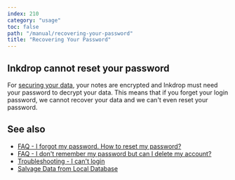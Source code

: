 ```yaml
---
index: 210
category: "usage"
toc: false
path: "/manual/recovering-your-password"
title: "Recovering Your Password"
---
```


## Inkdrop cannot reset your password

For [securing your data](/security), your notes are encrypted and Inkdrop must need your password to decrypt your data.
This means that if you forget your login password, we cannot recover your data and we can't even reset your password.

## See also

- [FAQ - I forgot my password. How to reset my password?](/faq#i-forgot-my-password-how-to-reset-my-password)
- [FAQ - I don't remember my password but can I delete my account?](/faq#i-dont-remember-my-password-but-can-i-delete-my-account)
- [Troubleshooting - I can't login](/manual/troubleshooting#i-cant-log-in)
- [Salvage Data from Local Database](/manual/salvage-data-from-local-database)
